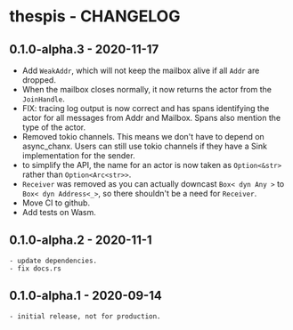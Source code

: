 # thespis - CHANGELOG

## 0.1.0-alpha.3 - 2020-11-17

  - Add `WeakAddr`, which will not keep the mailbox alive if all `Addr` are dropped.
  - When the mailbox closes normally, it now returns the actor from the `JoinHandle`.
  - FIX: tracing log output is now correct and has spans identifying the actor for all messages from Addr and Mailbox.
    Spans also mention the type of the actor.
  - Removed tokio channels. This means we don't have to depend on async_chanx. Users can still use tokio channels
    if they have a Sink implementation for the sender.
  - to simplify the API, the name for an actor is now taken as `Option<&str>` rather than `Option<Arc<str>>`.
  - `Receiver` was removed as you can actually downcast `Box< dyn Any >` to `Box< dyn Address<_>`, so there shouldn't
    be a need for `Receiver`.
  - Move CI to github.
  - Add tests on Wasm.

## 0.1.0-alpha.2 - 2020-11-1

	- update dependencies.
	- fix docs.rs

## 0.1.0-alpha.1 - 2020-09-14

	- initial release, not for production.




